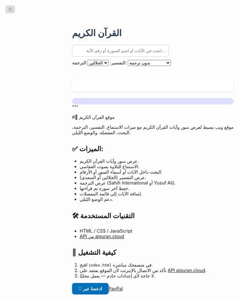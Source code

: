 
<html lang="ar">
<head>
  <meta charset="UTF-8" />
  <title>القرآن الكريم</title>
  <link rel="icon" type="image/x-icon" href="favicon.ico">
  <style>
    @import url('https://fonts.googleapis.com/css2?family=Amiri&display=swap');

    body {
      font-family: 'Amiri', serif;
      direction: rtl;
      background-color: #f4f4f4;
      padding: 20px;
      text-align: center;
      transition: background-color 0.3s, color 0.3s;
    }
    body.dark {
      background-color: #121212;
      color: #ffffff;
    }
    h1 {
      color: #2c3e50;
    }
    body.dark h1 {
      color: #f9f9f9;
    }
    .search-box {
      margin: 20px auto;
    }
    .search-box input {
      padding: 10px;
      width: 60%;
      border-radius: 5px;
      border: 1px solid #ccc;
      text-align: right;
    }
    .surah-list {
      display: flex;
      flex-wrap: wrap;
      justify-content: center;
      gap: 10px;
    }
    .surah-button {
      background-color: #fff;
      border: 1px solid #ccc;
      padding: 10px 15px;
      border-radius: 5px;
      cursor: pointer;
    }
    .surah-button:hover {
      background-color: #e0e0e0;
    }
    .surah-content {
      margin-top: 20px;
      background: white;
      padding: 20px;
      border-radius: 10px;
      box-shadow: 0 2px 5px rgba(0,0,0,0.1);
    }
    body.dark .surah-content {
      background: #1e1e1e;
    }
    .ayah {
      margin: 10px 0;
      cursor: pointer;
    }
    .ayah:hover {
      background: #eee;
    }
    body.dark .ayah:hover {
      background: #333;
    }
    .fav-list {
      margin-top: 20px;
      padding: 10px;
      background: #ddf;
      border-radius: 10px;
    }
    body.dark .fav-list {
      background: #333366;
    }
    audio {
      width: 100%;
      margin-top: 10px;
    }
    .tafsir {
      margin-top: 15px;
      background: #eef;
      padding: 10px;
      border-radius: 5px;
      text-align: right;
    }
    body.dark .tafsir {
      background: #2a2a6a;
    }
    .toggle-dark {
      position: absolute;
      left: 20px;
      top: 20px;
      padding: 5px 10px;
      cursor: pointer;
      background: #ddd;
      border: none;
      border-radius: 5px;
    }
  </style>
</head>
<body>
  <button class="toggle-dark" onclick="toggleDarkMode()">🌙</button>
  <h1>القرآن الكريم</h1>

  <div class="search-box">
    <input type="text" id="searchInput" placeholder="ابحث في الآيات أو اسم السورة أو رقم الآية..." oninput="searchAyat()" />
    <div style="margin-top: 10px;">
      <label>التفسير:
        <select id="tafsirSelect">
          <option value="ar.jalalayn">الجلالين</option>
          <option value="ar.saadi">السعدي</option>
        </select>
      </label>
      <label style="margin-right: 15px;">الترجمة:
        <select id="translationSelect">
          <option value="">بدون ترجمة</option>
          <option value="en.sahih">Sahih International</option>
          <option value="en.yusufali">Yusuf Ali</option>
        </select>
      </label>
    </div>
  </div>

  <div class="surah-list" id="surahList"></div>
  <div class="surah-content" id="surahContent"></div>
  <div class="fav-list" id="favList"></div>

  <script>
    let surahsData = [];

    async function loadQuranData() {
      const response = await fetch('https://api.alquran.cloud/v1/quran/ar.alafasy');
      const data = await response.json();
      surahsData = data.data.surahs;
      displaySurahList();
      loadLastRead();
      loadFavorites();
    }

    function displaySurahList() {
      const surahList = document.getElementById('surahList');
      surahList.innerHTML = '';
      surahsData.forEach(surah => {
        const button = document.createElement('button');
        button.textContent = `${surah.number} - ${surah.englishName}`;
        button.className = 'surah-button';
        button.onclick = () => displaySurah(surah);
        surahList.appendChild(button);
      });
    }

    function displaySurah(surah) {
      const surahContent = document.getElementById('surahContent');
      surahContent.innerHTML = `<h2>${surah.name}</h2>`;
      surah.ayahs.forEach(ayah => {
        const p = document.createElement('p');
        p.className = 'ayah';
        p.innerHTML = `${ayah.text} ﴿${ayah.numberInSurah}﴾ <button onclick="toggleFavorite(${ayah.number}, event)">☆</button>`;
        p.querySelector('button').style.marginLeft = '10px';
        p.querySelector('button').style.cursor = 'pointer';
        p.onclick = (e) => {
          if (e.target.tagName.toLowerCase() !== 'button') {
            showTafsir(ayah, p);
          }
        };
        surahContent.appendChild(p);
      });
      surahContent.innerHTML += `
        <audio controls>
          <source src="https://server8.mp3quran.net/afs/${String(surah.number).padStart(3, '0')}.mp3" type="audio/mpeg" />
          المتصفح لا يدعم تشغيل الصوت.
        </audio>
      `;
      localStorage.setItem('lastRead', surah.number);
    }

    async function showTafsir(ayah, ayahElement) {
      const tafsirChoice = document.getElementById('tafsirSelect').value;
      const translationChoice = document.getElementById('translationSelect').value;

      if (ayahElement.nextElementSibling && ayahElement.nextElementSibling.classList.contains('tafsir')) {
        ayahElement.nextElementSibling.remove();
        return;
      }

      const tafsirBox = document.createElement('div');
      tafsirBox.className = 'tafsir';
      tafsirBox.textContent = 'جاري تحميل التفسير...';
      ayahElement.after(tafsirBox);

      try {
        const tafsirRes = await fetch(`https://api.alquran.cloud/v1/ayah/${ayah.number}/${tafsirChoice}`);
        const tafsirData = await tafsirRes.json();
        tafsirBox.innerHTML = `<strong>التفسير:</strong><br>${tafsirData.data.text || 'غير متوفر'}`;
      } catch {
        tafsirBox.innerHTML = '<strong>التفسير:</strong><br>حدث خطأ.';
      }

      if (translationChoice) {
        try {
          const transRes = await fetch(`https://api.alquran.cloud/v1/ayah/${ayah.number}/${translationChoice}`);
          const transData = await transRes.json();
          tafsirBox.innerHTML += `<hr><strong>الترجمة:</strong><br>${transData.data.text || 'غير متوفرة'}`;
        } catch {
          tafsirBox.innerHTML += `<hr><strong>الترجمة:</strong><br>فشل في جلب الترجمة.`;
        }
      }
    }

    function searchAyat() {
      const query = document.getElementById('searchInput').value.trim();
      const surahContent = document.getElementById('surahContent');
      if (query.length < 2) return;

      surahContent.innerHTML = `<h2>نتائج البحث عن: "${query}"</h2>`;
      let found = false;

      surahsData.forEach(surah => {
        surah.ayahs.forEach(ayah => {
          if (
            ayah.text.includes(query) ||
            surah.name.includes(query) ||
            ayah.numberInSurah.toString() === query
          ) {
            const p = document.createElement('p');
            p.className = 'ayah';
            p.textContent = `${ayah.text} ﴿${ayah.numberInSurah}﴾ - ${surah.name}`;
            p.onclick = () => showTafsir(ayah, p);
            surahContent.appendChild(p);
            found = true;
          }
        });
      });

      if (!found) {
        surahContent.innerHTML += '<p>لا توجد نتائج مطابقة.</p>';
      }
    }

    function toggleDarkMode() {
      document.body.classList.toggle('dark');
    }

    function toggleFavorite(ayahNumber, event) {
      event.stopPropagation();
      let favs = JSON.parse(localStorage.getItem('favorites')) || [];
      if (favs.includes(ayahNumber)) {
        favs = favs.filter(id => id !== ayahNumber);
      } else {
        favs.push(ayahNumber);
      }
      localStorage.setItem('favorites', JSON.stringify(favs));
      loadFavorites();
    }

    function loadFavorites() {
      const favs = JSON.parse(localStorage.getItem('favorites')) || [];
      const favList = document.getElementById('favList');
      favList.innerHTML = '<h3>💖الآيات المفضلة💖</h3>';
      if (favs.length === 0) {
        favList.innerHTML += '<p>لا توجد آيات مفضلة حتى الآن.</p>';
        return;
      }

      surahsData.forEach(surah => {
        surah.ayahs.forEach(ayah => {
          if (favs.includes(ayah.number)) {
            const p = document.createElement('p');
            p.textContent = `${ayah.text} ﴿${ayah.numberInSurah}﴾ - ${surah.name}`;
            favList.appendChild(p);
          }
        });
      });
    }

    function loadLastRead() {
      const last = localStorage.getItem('lastRead');
      if (last) {
        const surah = surahsData.find(s => s.number == last);
        if (surah) displaySurah(surah);
      }
    }

    window.onload = loadQuranData;
  </script>
</body>
</html>
"""

#📖 موقع القرآن الكريم

موقع ويب بسيط لعرض سور وآيات القرآن الكريم مع ميزات الاستماع، التفسير، الترجمة، البحث، المفضلة، والوضع الليلي.

## ✅ الميزات:

- عرض سور وآيات القرآن الكريم.
- الاستماع للتلاوة بصوت العفاسي.
- البحث داخل الآيات أو أسماء السور أو الأرقام.
- عرض التفسير (الجلالين أو السعدي).
- عرض الترجمة (Sahih International أو Yusuf Ali).
- حفظ آخر سورة تم قراءتها.
- إضافة الآيات إلى قائمة المفضلات.
- دعم الوضع الليلي.

## 🛠️ التقنيات المستخدمة

- HTML / CSS / JavaScript
- [API من alquran.cloud](https://alquran.cloud/api)

## 🚀 كيفية التشغيل

1. افتح `index.html` في متصفحك مباشرة.
2. تأكد من الاتصال بالإنترنت لأن الموقع يعتمد على [API alquran.cloud](https://alquran.cloud/).
3. لا حاجة لأي إعدادات خادم — يعمل محليًا.

  <a href="https://paypal.me/sheikhmohamedhussein?country.x=EG&locale.x=ar_EG" target="_blank" style="
    display: inline-block;
    background-color: #0070ba;
    color: white;
    padding: 10px 20px;
    border-radius: 8px;
    text-decoration: none;
    font-weight: bold;
    font-family: sans-serif;
  ">
    💖 ادعمنا عبر [PayPal](https://paypal.me/sheikhmohamedhussein?country.x=EG&locale.x=ar_EG)
    
